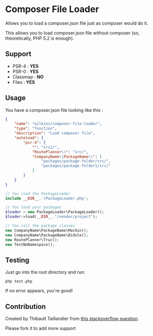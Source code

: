 Composer File Loader
====================

Allows you to load a composer.json file just as composer would do it.

This allows you to load composer.json file without composer (so, theoretically, PHP 5.2 is enough).


Support 
-------

* PSR-4 : **YES**
* PSR-0 : **YES**
* Classmap : **NO**
* Files : **YES**


Usage
-----

You have a composer.json file looking like this :

```json
{
    "name": "wilkins/composer-file-loader",
    "type": "function",
    "description": "Load composer file",
    "autoload": {
        "psr-4": {
            "": "src2/",
            "RoutePlanner\\": "src/",
            "CompanyName\\PackageName\\": [
                "packages/package-folder/src/",
                "packages/package-folder1/src/"
            ]
        }
    }
}
```


```php
// You load the PackageLoader
include __DIR__.'/PackageLoader.php';

// You load your packages
$loader = new PackageLoader\PackageLoader();
$loader->load(__DIR__."/vendor/project");

// You call the package classes
new CompanyName\PackageName\Machin();
new CompanyName\PackageName\Bidule();
new RoutePlanner\Truc();
new TestNoNamespace();
```


Testing
-------

Just go into the root directory and run:

```
php test.php
```

If no error appears, you're good! 


Contribution
------------

Created by Thibault Taillandier from [this stackoverflow question](https://stackoverflow.com/questions/39571391/psr4-auto-load-without-composer/39774973#39774973).

Please fork it to add more support
